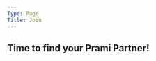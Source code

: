 ```yaml
---
Type: Page
Title: Join
---
```


## Time to find your Prami Partner!

<div data-paperform-id="pramipartners"></div><script>(function() {var script = document.createElement('script'); script.src = "https://paperform.co/__embed.min.js"; document.body.appendChild(script); })()</script>